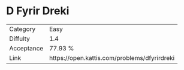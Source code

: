 # D Fyrir Dreki

<table>
    <tr>
        <td>Category</td>
        <td>Easy</td>
    </tr>
    <tr>
        <td>Diffulty</td>
        <td>1.4</td>
    </tr>
    <tr>
        <td>Acceptance</td>
        <td>77.93 %</td>
    </tr>
    <tr>
        <td>Link</td>
        <td>https://open.kattis.com/problems/dfyrirdreki</td>
    </tr>
</table>